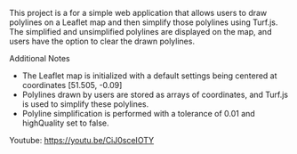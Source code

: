 This project is a for a simple web application that allows users to draw polylines on a Leaflet map and then simplify those polylines using Turf.js. The simplified and unsimplified polylines are displayed on the map, and users have the option to clear the drawn polylines.

Additional Notes
- The Leaflet map is initialized with a default settings being centered at coordinates [51.505, -0.09]
- Polylines drawn by users are stored as arrays of coordinates, and Turf.js is used to simplify these polylines.
- Polyline simplification is performed with a tolerance of 0.01 and highQuality set to false.

Youtube: https://youtu.be/CiJ0sceIOTY
